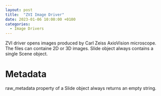 ```yaml
---
layout: post
title:  "ZVI Image Driver"
date: 2023-01-06 10:00:00 +0100
categories: 
  - Image Drivers
---
```


ZVI driver opens images produced by Carl Zeiss AxioVision microscope. The files can containe 2D or 3D images. Slide object always contains a single Scene object.

# Metadata
raw_metadata property of a Slide object always returns an empty string.